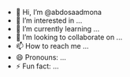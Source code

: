 - 👋 Hi, I’m @abdosaadmona
- 👀 I’m interested in ...
- 🌱 I’m currently learning ...
- 💞️ I’m looking to collaborate on ...
- 📫 How to reach me ...
- 😄 Pronouns: ...
- ⚡ Fun fact: ...

<!---
abdosaadmona/abdosaadmona is a ✨ special ✨ repository because its `README.md` (this file) appears on your GitHub profile.
You can click the Preview link to take a look at your changes.
--->
